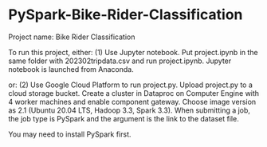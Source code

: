 # PySpark-Bike-Rider-Classification

Project name: Bike Rider Classification

To run this project, either: (1) Use Jupyter notebook. Put project.ipynb in the same folder with 202302tripdata.csv and run project.ipynb. Jupyter notebook is launched from Anaconda.


or: (2) Use Google Cloud Platform to run project.py. Upload project.py to a cloud storage bucket. Create a cluster in Dataproc on Computer Engine with 4 worker machines and enable component gateway. Choose image version as 2.1 (Ubuntu 20.04 LTS, Hadoop 3.3, Spark 3.3). When submitting a job, the job type is PySpark and the argument is the link to the dataset file.




You may need to install PySpark first. 

